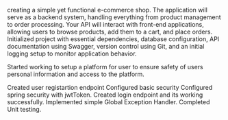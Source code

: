 creating a simple yet functional e-commerce shop. The application will
serve as a backend system, handling everything from product management to order processing.
Your API will interact with front-end applications, allowing users to browse products, add them to
a cart, and place orders.
Initialized project with essential dependencies, database configuration, API documentation using Swagger, version control using Git, and 
an initial logging setup to monitor application behavior.

Started working to setup a platform for user to ensure safety of users personal information 
and access to the platform.

Created user registartion endpoint
Configured basic security 
Configured spring security with jwtToken.
Created login endpoint and its working successfully.
Implemented simple Global Exception Handler.
Completed Unit testing.


